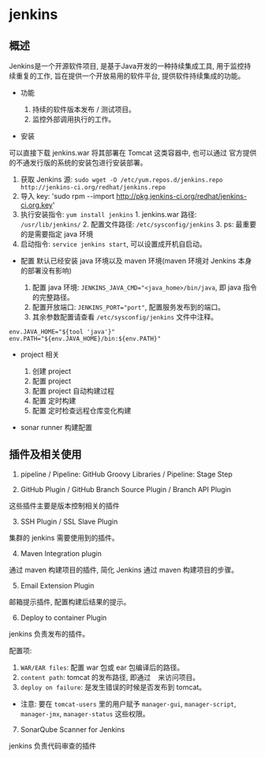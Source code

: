 # jenkins

## 概述

Jenkins是一个开源软件项目, 是基于Java开发的一种持续集成工具, 用于监控持续重复的工作, 旨在提供一个开放易用的软件平台, 提供软件持续集成的功能。

- 功能
  1. 持续的软件版本发布 / 测试项目。
  2. 监控外部调用执行的工作。

- 安装

可以直接下载 jenkins.war 将其部署在 Tomcat 这类容器中, 也可以通过 官方提供的不通发行版的系统的安装包进行安装部署。

  1. 获取 Jenkins 源: `sudo wget -O /etc/yum.repos.d/jenkins.repo http://jenkins-ci.org/redhat/jenkins.repo`
  2. 导入 key: 'sudo rpm --import http://pkg.jenkins-ci.org/redhat/jenkins-ci.org.key'
  3. 执行安装指令: `yum install jenkins`
    1. jenkins.war 路径: `/usr/lib/jenkins/`
    2. 配置文件路径: `/etc/sysconfig/jenkins`
    3. ps: 最重要的是需要指定 java 环境
  4. 启动指令: `service jenkins start`,
  可以设置成开机自启动。

- 配置
默认已经安装 java 环境以及 maven 环境(maven 环境对 Jenkins 本身的部署没有影响)

  1. 配置 java 环境: `JENKINS_JAVA_CMD="<java_home>/bin/java`, 即 java 指令的完整路径。
  2. 配置开放端口: `JENKINS_PORT="port"`, 配置服务发布到的端口。
  3. 其余参数配置请查看 `/etc/sysconfig/jenkins` 文件中注释。

```grove
env.JAVA_HOME="${tool 'java'}"
env.PATH="${env.JAVA_HOME}/bin:${env.PATH}"
```

- project 相关
  1. 创建 project
  2. 配置 project
    1. 配置 project 自动构建过程
    2. 配置 定时构建
    3. 配置 定时检查远程仓库变化构建

- sonar runner 构建配置


## 插件及相关使用

1. pipeline / Pipeline: GitHub Groovy Libraries / Pipeline: Stage Step

2. GitHub Plugin / GitHub Branch Source Plugin / Branch API Plugin

这些插件主要是版本控制相关的插件

3. SSH Plugin / SSL Slave Plugin

集群的 jenkins 需要使用到的插件。

4. Maven Integration plugin

通过 maven 构建项目的插件, 简化 Jenkins 通过 maven 构建项目的步骤。

5. Email Extension Plugin

邮箱提示插件, 配置构建后结果的提示。

6. Deploy to container Plugin

jenkins 负责发布的插件。

配置项:

  1. `WAR/EAR files`: 配置 war 包或 ear 包编译后的路径。
  2. `content path`: tomcat 的发布路径, 即通过 ` ` 来访问项目。
  3. `deploy on failure`: 是发生错误的时候是否发布到 tomcat。  

 - 注意: 要在 `tomcat-users` 里的用户赋予 `manager-gui`, `manager-script`, `manager-jmx`, `manager-status` 这些权限。

7. SonarQube Scanner for Jenkins

jenkins 负责代码审查的插件
